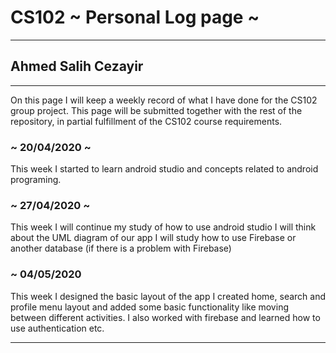 # CS102 ~ Personal Log page ~
****
## Ahmed Salih Cezayir 
****

On this page I will keep a weekly record of what I have done for the CS102 group project. This page will be submitted together with the rest of the repository, in partial fulfillment of the CS102 course requirements.


### ~ 20/04/2020 ~
This week I started to learn android studio and concepts related to android programing.

### ~ 27/04/2020 ~
This week I will continue my study of how to use android studio
I will think about the UML diagram of our app
I will study how to use Firebase or another database (if there is a problem with Firebase)  

### ~ 04/05/2020
This week I designed the basic layout of the app
I created home, search and profile menu layout and added some basic functionality like moving between different activities. I also worked with firebase and learned how to use authentication etc.

****